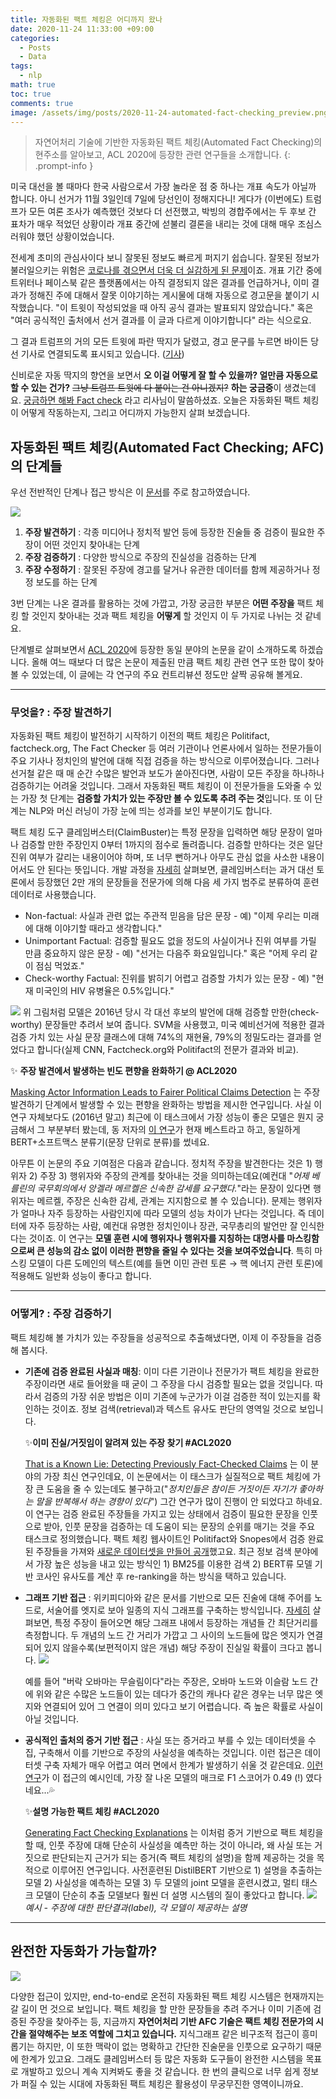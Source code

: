 ```yaml
---
title: 자동화된 팩트 체킹은 어디까지 왔나
date: 2020-11-24 11:33:00 +09:00
categories:
  - Posts
  - Data
tags:
  - nlp
math: true
toc: true
comments: true
image: /assets/img/posts/2020-11-24-automated-fact-checking_preview.png
---
```

> 자연어처리 기술에 기반한 자동화된 팩트 체킹(Automated Fact Checking)의 현주소를 알아보고, ACL 2020에 등장한 관련 연구들을 소개합니다.
{: .prompt-info }

미국 대선을 볼 때마다 한국 사람으로서 가장 놀라운 점 중 하나는 개표 속도가 아닐까 합니다. 아니 선거가 11월 3일인데 7일에 당선인이 정해지다니! 게다가 (이번에도) 트럼프가 모든 여론 조사가 예측했던 것보다 더 선전했고, 박빙의 경합주에서는 두 후보 간 표차가 매우 적었던 상황이라 개표 중간에 섣불리 결론을 내리는 것에 대해 매우 조심스러워야 했던 상황이었습니다. 

전세계 초미의 관심사이다 보니 잘못된 정보도 빠르게 퍼지기 쉽습니다. 잘못된 정보가 불러일으키는 위험은 [코로나를 겪으면서 더욱 더 실감하게 된 문제](https://www.ibs.re.kr/cop/bbs/BBSMSTR_000000000971/selectBoardArticle.do?nttId=18234)이죠. 개표 기간 중에 트위터나 페이스북 같은 플랫폼에서는 아직 결정되지 않은 결과를 언급하거나, 이미 결과가 정해진 주에 대해서 잘못 이야기하는 게시물에 대해 자동으로 경고문을 붙이기 시작했습니다. "이 트윗이 작성되었을 때 아직 공식 결과는 발표되지 않았습니다." 혹은 "여러 공식적인 출처에서 선거 결과를 이 글과 다르게 이야기합니다" 라는 식으로요. 

그 결과 트럼프의 거의 모든 트윗에 파란 딱지가 달렸고, 경고 문구를 누르면 바이든 당선 기사로 연결되도록 표시되고 있습니다. ([기사](https://www.cnbc.com/2020/11/04/twitter-and-facebook-label-trump-posts-claiming-election-stolen.html?__source=twitter%7Cmain)) 

신비로운 자동 딱지의 향연을 보면서 **오 이걸 어떻게 잘 할 수 있을까? 얼만큼 자동으로 할 수 있는 건가?** ~~그냥 트럼프 트윗에 다 붙이는 건 아니겠지?~~ **하는 궁금증**이 생겼는데요. [궁금하면 해봐 Fact check](https://www.youtube.com/watch?v=IHNzOHi8sJs) 라고 리사님이 말씀하셨죠. 오늘은 자동화된 팩트 체킹이 어떻게 작동하는지, 그리고 어디까지 가능한지 살펴 보겠습니다.


## **자동화된 팩트 체킹(Automated Fact Checking; AFC)의 단계들**

우선 전반적인 단계나 접근 방식은 이 [문서](https://agency.reuters.com/content/dam/openweb/documents/pdf/news-agency/report/reuters-institute-graves-factsheet-180228.pdf)를 주로 참고하였습니다. 

![](/assets/img/posts/2020-11-24-automated-fact-checking_2.png)
1. **주장 발견하기** : 각종 미디어나 정치적 발언 등에 등장한 진술들 중 검증이 필요한 주장이 어떤 것인지 찾아내는 단계
2. **주장 검증하기** : 다양한 방식으로 주장의 진실성을 검증하는 단계  
3. **주장 수정하기** : 잘못된 주장에 경고를 달거나 유관한 데이터를 함께 제공하거나 정정 보도를 하는 단계

3번 단계는 나온 결과를 활용하는 것에 가깝고, 가장 궁금한 부분은 **어떤 주장을** 팩트 체킹 할 것인지 찾아내는 것과 팩트 체킹을 **어떻게** 할 것인지 이 두 가지로 나뉘는 것 같네요. 

단계별로 살펴보면서 [ACL 2020](https://acl2020.org)에 등장한 동일 분야의 논문을 같이 소개하도록 하겠습니다. 올해 여느 때보다 더 많은 논문이 제출된 만큼 팩트 체킹 관련 연구 또한 많이 찾아볼 수 있었는데, 이 글에는 각 연구의 주요 컨트리뷰션 정도만 살짝 공유해 볼게요. 

---

### 무엇을? : 주장 발견하기

자동화된 팩트 체킹이 발전하기 시작하기 이전의 팩트 체킹은 Politifact, factcheck.org, The Fact Checker 등 여러 기관이나 언론사에서 일하는 전문가들이 주요 기사나 정치인의 발언에 대해 직접 검증을 하는 방식으로 이루어졌습니다. 그러나 선거철 같은 때 매 순간 수많은 발언과 보도가 쏟아진다면, 사람이 모든 주장을 하나하나 검증하기는 어려울 것입니다. 그래서 자동화된 팩트 체킹이 이 전문가들을 도와줄 수 있는 가장 첫 단계는 **검증할 가치가 있는 주장만 볼 수 있도록 추려 주는 것**입니다. 또 이 단계는 NLP와 머신 러닝이 가장 눈에 띄는 성과를 보인 부분이기도 합니다.

팩트 체킹 도구 클레임버스터(ClaimBuster)는 특정 문장을 입력하면 해당 문장이 얼마나 검증할 만한 주장인지 0부터 1까지의 점수로 돌려줍니다. 검증할 만하다는 것은 일단 진위 여부가 갈리는 내용이어야 하며, 또 너무 뻔하거나 아무도 관심 없을 사소한 내용이어서도 안 된다는 뜻입니다. 개발 과정을 [자세히](https://ranger.uta.edu/~cli/pubs/2017/claimbuster-kdd17-hassan.pdf) 살펴보면, 클레임버스터는 과거 대선 토론에서 등장했던 2만 개의 문장들을 전문가에 의해 다음 세 가지 범주로 분류하여 훈련 데이터로 사용했습니다.

- Non-factual: 사실과 관련 없는 주관적 믿음을 담은 문장 - 예) "이제 우리는 미래에 대해 이야기할 때라고 생각합니다."
- Unimportant Factual: 검증할 필요도 없을 정도의 사실이거나 진위 여부를 가릴 만큼 중요하지 않은 문장 - 예) "선거는 다음주 화요일입니다." 혹은 "어제 우리 같이 점심 먹었죠."
- Check-worthy Factual: 진위를 밝히기 어렵고 검증할 가치가 있는 문장 - 예) "현재 미국인의 HIV 유병율은 0.5%입니다."


![](/assets/img/posts/2020-11-24-automated-fact-checking_3.png)
위 그림처럼 모델은 2016년 당시 각 대선 후보의 발언에 대해 검증할 만한(check-worthy) 문장들만 추려서 보여 줍니다. SVM을 사용했고, 미국 예비선거에 적용한 결과 검증 가치 있는 사실 문장 클래스에 대해 74%의 재현율, 79%의 정밀도라는 결과를 얻었다고 합니다(실제 CNN, Factcheck.org와 Politifact의 전문가 결과와 비교). 

✨ **주장 발견에서 발생하는 빈도 편향을 완화하기 @ ACL2020**

[Masking Actor Information Leads to Fairer Political Claims Detection](https://www.google.com/url?sa=t&rct=j&q=&esrc=s&source=web&cd=&cad=rja&uact=8&ved=2ahUKEwiZ6_zIy5jtAhWOd94KHfPXACcQFjAAegQIBxAC&url=https%3A%2F%2Fwww.aclweb.org%2Fanthology%2F2020.acl-main.404&usg=AOvVaw2pT1yzjnBKKCAsOjlhPrkl)  는 주장 발견하기 단계에서 발생할 수 있는 편향을 완화하는 방법을 제시한 연구입니다. 사실 이 연구 자체보다도 (2016년 말고) 최근에 이 태스크에서 가장 성능이 좋은 모델은 뭔지 궁금해서 그 부분부터 봤는데, 동 저자의 [이 연구](https://www.aclweb.org/anthology/P19-1273/)가 현재 베스트라고 하고, 동일하게  BERT+소프트맥스 분류기(문장 단위로 분류)를 썼네요. 

아무튼 이 논문의 주요 기여점은 다음과 같습니다. 정치적 주장을 발견한다는 것은 1) 행위자 2) 주장 3) 행위자와 주장의 관계를 찾아내는 것을 의미하는데요(예컨대 "*어제 베를린의 국무회의에서 앙겔라 메르켈은 신속한 감세를 요구했다.*"라는 문장이 있다면 행위자는 메르켈, 주장은 신속한 감세, 관계는 지지함으로 볼 수 있습니다). 문제는 행위자가 얼마나 자주 등장하는 사람인지에 따라 모델의 성능 차이가 난다는 것입니다. 즉 데이터에 자주 등장하는 사람, 예컨대 유명한 정치인이나 장관, 국무총리의 발언만 잘 인식한다는 것이죠. 이 연구는 **모델 훈련 시에 행위자나 행위자를 지칭하는 대명사를 마스킹함으로써 큰 성능의 감소 없이 이러한 편향을 줄일 수 있다는 것을 보여주었습니다**. 특히 마스킹 모델이 다른 도메인의 텍스트(예를 들면 이민 관련 토론 → 핵 에너지 관련 토론)에 적용해도 일반화 성능이 좋다고 합니다.

---

### 어떻게? : 주장 검증하기

팩트 체킹해 볼 가치가 있는 주장들을 성공적으로 추출해냈다면, 이제 이 주장들을 검증해 봅시다. 

- **기존에 검증 완료된 사실과 매칭**: 이미 다른 기관이나 전문가가 팩트 체킹을 완료한 주장이라면 새로 들어왔을 때 굳이 그 주장을 다시 검증할 필요는 없을 것입니다. 따라서 검증의 가장 쉬운 방법은 이미 기존에 누군가가 이걸 검증한 적이 있는지를 확인하는 것이죠. 정보 검색(retrieval)과 텍스트 유사도 판단의 영역일 것으로 보입니다.
    
    ✨**이미 진실/거짓임이 알려져 있는 주장 찾기 #ACL2020**
    
    [That is a Known Lie: Detecting Previously Fact-Checked Claims](https://www.aclweb.org/anthology/2020.acl-main.332/) 는 이 분야의 가장 최신 연구인데요, 이 논문에서는 이 태스크가 실질적으로 팩트 체킹에 가장 큰 도움을 줄 수 있는데도 불구하고("*정치인들은 참이든 거짓이든 자기가 좋아하는 말을 반복해서 하는 경향이 있다*") 그간 연구가 많이 진행이 안 되었다고 하네요. 이 연구는 검증 완료된 주장들을 가지고 있는 상태에서 검증이 필요한 문장을 인풋으로 받아, 인풋 문장을 검증하는 데 도움이 되는 문장의 순위를 매기는 것을 주요 태스크로 정의했습니다. 팩트 체킹 웹사이트인 Politifact와 Snopes에서 검증 완료된 주장들을 가져와 [새로운 데이터셋을 만들어 공개](https://github.com/sshaar/That-is-a-Known-Lie)했고요. 최근 정보 검색 분야에서 가장 높은 성능을 내고 있는 방식인 1) BM25를 이용한 검색 2) BERT류 모델 기반 코사인 유사도를 계산 후 re-ranking을 하는 방식을 택하고 있습니다.
    
- **그래프 기반 접근** : 위키피디아와 같은 문서를 기반으로 모든 진술에 대해 주어를 노드로, 서술어를 엣지로 보아 일종의 지식 그래프를 구축하는 방식입니다. [자세히](https://arxiv.org/abs/1501.03471) 살펴보면, 특정 주장이 들어오면 해당 그래프 내에서 등장하는 개념들 간 최단거리를 측정합니다. 두 개념의 노드 간 거리가 가깝고 그 사이의 노드들에 많은 엣지가 연결되어 있지 않을수록(보편적이지 않은 개념) 해당 주장이 진실일 확률이 크다고 봅니다.
    ![](/assets/img/posts/2020-11-24-automated-fact-checking_4.png)
    
    예를 들어 "버락 오바마는 무슬림이다"라는 주장은, 오바마 노드와 이슬람 노드 간에 위와 같은 수많은 노드들이 있는 데다가 중간의 캐나다 같은 경우는 너무 많은 엣지와 연결되어 있어 그 연결이 의미 있다고 보기 어렵습니다. 즉 높은 확률로 사실이 아닐 것입니다.
    
- **공식적인 출처의 증거 기반 접근** : 사실 또는 증거라고 부를 수 있는 데이터셋을 수집, 구축해서 이를 기반으로 주장의 사실성을 예측하는 것입니다. 이런 접근은 데이터셋 구축 자체가 매우 어렵고 여러 면에서 한계가 발생하기 쉬울 것 같은데요. [이런 연구](https://arxiv.org/abs/1909.03242)가 이 접근의 예시인데, 가장 잘 나온 모델의 매크로 F1 스코어가 0.49 (!) 였다네요...💦
    
    ✨**설명 가능한 팩트 체킹 #ACL2020**
    
    [Generating Fact Checking Explanations](https://www.aclweb.org/anthology/2020.acl-main.656/) 는 이처럼 증거 기반으로 팩트 체킹을 할 때,  인풋 주장에 대해 단순히 사실성을 예측만 하는 것이 아니라, 왜 사실 또는 거짓으로 판단되는지 근거가 되는 증거(즉 팩트 체킹의 설명)을 함께 제공하는 것을 목적으로 이루어진 연구입니다. 사전훈련된 DistilBERT 기반으로 1) 설명을 추출하는 모델 2) 사실성을 예측하는 모델 3) 두 모델의 joint 모델을 훈련시켰고, 멀티 태스크 모델이 단순히 추출 모델보다 훨씬 더 설명 시스템의 질이 좋았다고 합니다.
    ![](/assets/img/posts/2020-11-24-automated-fact-checking_5.png)
    _예시 - 주장에 대한 판단결과(label), 각 모델이 제공하는 설명_  

---

## 완전한 자동화가 가능할까?

![](/assets/img/posts/2020-11-24-automated-fact-checking_6.png)

다양한 접근이 있지만, end-to-end로 온전히 자동화된 팩트 체킹 시스템은 현재까지는 갈 길이 먼 것으로 보입니다. 팩트 체킹을 할 만한 문장들을 추려 주거나 이미 기존에 검증된 주장을 찾아주는 등, 지금까지 **자연어처리 기반 AFC 기술은 팩트 체킹 전문가의 시간을 절약해주는 보조 역할에 그치고 있습니다.** 지식그래프 같은 비구조적 접근이 흥미롭기는 하지만, 이 또한 맥락이 없는 명확하고 간단한 진술문을 인풋으로 요구하기 때문에 한계가 있고요. 그래도 클레임버스터 등 많은 자동화 도구들이 완전한 시스템을 목표로 개발하고 있으니 계속 지켜봐도 좋을 것 같습니다. 한 번의 클릭으로 너무 쉽게 정보가 퍼질 수 있는 시대에 자동화된 팩트 체킹은 활용성이 무궁무진한 영역이니까요.